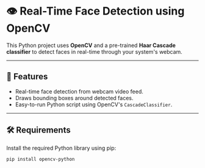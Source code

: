 # 👁️ Real-Time Face Detection using OpenCV

This Python project uses **OpenCV** and a pre-trained **Haar Cascade classifier** to detect faces in real-time through your system's webcam.

---

## 📸 Features

- Real-time face detection from webcam video feed.
- Draws bounding boxes around detected faces.
- Easy-to-run Python script using OpenCV's `CascadeClassifier`.

---

## 🛠️ Requirements

Install the required Python library using pip:

```boom
pip install opencv-python

